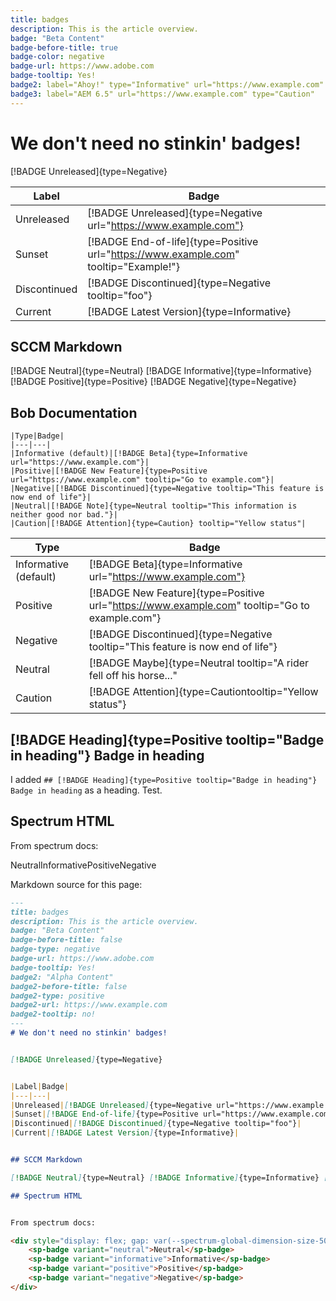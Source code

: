 ```yaml
---
title: badges
description: This is the article overview.
badge: "Beta Content"
badge-before-title: true
badge-color: negative
badge-url: https://www.adobe.com
badge-tooltip: Yes!
badge2: label="Ahoy!" type="Informative" url="https://www.example.com"
badge3: label="AEM 6.5" url="https://www.example.com" type="Caution"
---
```

# We don't need no stinkin' badges!


[!BADGE Unreleased]{type=Negative}


|Label|Badge|
|---|---|
|Unreleased|[!BADGE Unreleased]{type=Negative url="https://www.example.com"}|
|Sunset|[!BADGE End-of-life]{type=Positive url="https://www.example.com" tooltip="Example!"}|
|Discontinued|[!BADGE Discontinued]{type=Negative tooltip="foo"}|
|Current|[!BADGE Latest Version]{type=Informative}|


## SCCM Markdown

[!BADGE Neutral]{type=Neutral} [!BADGE Informative]{type=Informative} [!BADGE Positive]{type=Positive} [!BADGE Negative]{type=Negative}

## Bob Documentation

```
|Type|Badge|
|---|---|
|Informative (default)|[!BADGE Beta]{type=Informative url="https://www.example.com"}|
|Positive|[!BADGE New Feature]{type=Positive url="https://www.example.com" tooltip="Go to example.com"}|
|Negative|[!BADGE Discontinued]{type=Negative tooltip="This feature is now end of life"}|
|Neutral|[!BADGE Note]{type=Neutral tooltip="This information is neither good nor bad."}|
|Caution|[!BADGE Attention]{type=Caution} tooltip="Yellow status"|
```

|Type|Badge|
|---|---|
|Informative (default)|[!BADGE Beta]{type=Informative url="https://www.example.com"}|
|Positive|[!BADGE New Feature]{type=Positive url="https://www.example.com" tooltip="Go to example.com"}|
|Negative|[!BADGE Discontinued]{type=Negative tooltip="This feature is now end of life"}|
|Neutral|[!BADGE Maybe]{type=Neutral tooltip="A rider fell off his horse..."|
|Caution|[!BADGE Attention]{type=Cautiontooltip="Yellow status"}|

## [!BADGE Heading]{type=Positive tooltip="Badge in heading"} Badge in heading

I added `## [!BADGE Heading]{type=Positive tooltip="Badge in heading"} Badge in heading` as a heading. Test.

## Spectrum HTML


From spectrum docs:

<div style="display: flex; gap: var(--spectrum-global-dimension-size-50);">
    <sp-badge variant="neutral">Neutral</sp-badge>
    <sp-badge variant="informative">Informative</sp-badge>
    <sp-badge variant="positive">Positive</sp-badge>
    <sp-badge variant="negative">Negative</sp-badge>
</div>

Markdown source for this page:

```markdown
---
title: badges
description: This is the article overview.
badge: "Beta Content"
badge-before-title: false
badge-type: negative
badge-url: https://www.adobe.com
badge-tooltip: Yes!
badge2: "Alpha Content"
badge2-before-title: false
badge2-type: positive
badge2-url: https://www.example.com
badge2-tooltip: no!
---
# We don't need no stinkin' badges!


[!BADGE Unreleased]{type=Negative}


|Label|Badge|
|---|---|
|Unreleased|[!BADGE Unreleased]{type=Negative url="https://www.example.com"}|
|Sunset|[!BADGE End-of-life]{type=Positive url="https://www.example.com" tooltip="Example!"}|
|Discontinued|[!BADGE Discontinued]{type=Negative tooltip="foo"}|
|Current|[!BADGE Latest Version]{type=Informative}|


## SCCM Markdown

[!BADGE Neutral]{type=Neutral} [!BADGE Informative]{type=Informative} [!BADGE Positive]{type=Positive} [!BADGE Negative]{type=Negative}

## Spectrum HTML


From spectrum docs:

<div style="display: flex; gap: var(--spectrum-global-dimension-size-50);">
    <sp-badge variant="neutral">Neutral</sp-badge>
    <sp-badge variant="informative">Informative</sp-badge>
    <sp-badge variant="positive">Positive</sp-badge>
    <sp-badge variant="negative">Negative</sp-badge>
</div>
```